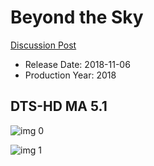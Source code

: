 # Beyond the Sky

[Discussion Post](https://www.avsforum.com/threads/bass-eq-for-filtered-movies.2995212/post-57157722)

* Release Date: 2018-11-06
* Production Year: 2018

## DTS-HD MA 5.1

![img 0](https://i.imgur.com/cuNxsoe.jpg)

![img 1](https://i.imgur.com/EcvxoBh.jpg)

